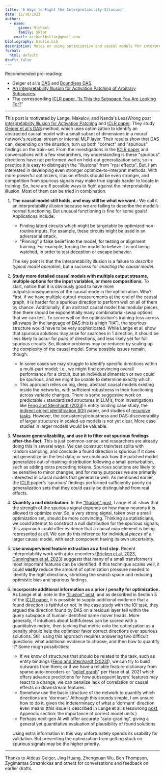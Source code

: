 ```yaml
---
title: '6 Ways to Fight the Interpretability Illusion'
date: 11/30/2023
author:
  - name: 
      given: Michael
      family: Sklar
    email: michaelbsklar@gmail.com
bibliography: biblio.bib
description: Notes on using optimization and causal models for interpretability.
format:
  html: default
draft: false
---
```


<!-----

Conversion time: 0.504 seconds.

Using this Markdown file:

1. Paste this output into your source file.
2. See the notes and action items below regarding this conversion run.
3. Check the rendered output (headings, lists, code blocks, tables) for proper
   formatting and use a linkchecker before you publish this page.

Conversion notes:

* Docs to Markdown version 1.0β35
* Tue Nov 28 2023 15:52:28 GMT-0800 (PST)
* Source doc: 6 ways to fight the Interpretability illusion
----->


Recommended pre-reading: 

- Geiger et al.'s [DAS](https://arxiv.org/abs/2303.02536) and [Boundless DAS](https://arxiv.org/pdf/2305.08809.pdf). 
- [An Interpretability Illusion for Activation Patching of Arbitrary Subspaces](https://www.lesswrong.com/posts/RFtkRXHebkwxygDe2/an-interpretability-illusion-for-activation-patching-of). 
- The corresponding [ICLR paper, “Is This the Subspace You Are Looking For?](https://openreview.net/forum?id=Ebt7JgMHv1)”

------

This post is motivated by Lange, Makelov, and Nanda's LessWrong post [Interpretability Illusion for Activation Patching](https://www.lesswrong.com/posts/RFtkRXHebkwxygDe2/an-interpretability-illusion-for-activation-patching-of) and [ICLR paper](https://openreview.net/forum?id=Ebt7JgMHv1). They study [Geiger et al's DAS](https://arxiv.org/abs/2303.02536) method, which uses optimization to identify an abstracted causal model with a small subset of dimensions in a neural network's residual stream or internal MLP layer. Their results show that DAS can, depending on the situation, turn up both "correct" and "spurious" findings on the train-set. From the investigations in the [ICLR paper](https://openreview.net/forum?id=Ebt7JgMHv1) and conversations with a few researchers, my understanding is these "spurious" directions have not performed well on held-out generalization sets, so in practice it is easy to distinguish the "illusions" from "real effects". But, I am interested in developing even stronger optimize-to-interpret methods. With more powerful optimizers, illusion effects should be even stronger, and competition from spurious signals may make true signals harder to locate in training. So, here are 6 possible ways to fight against the interpretability illusion. Most of them can be tried in combination.

1. **The causal model still holds, and may still be what we want.**: We call it an interpretability _illusion_ because we are failing to describe the model’s normal functioning. But unusual functioning is fine for some goals! Applications include: 
    - Finding latent circuits which might be targetable by optimized non-routine inputs. For example, these circuits might be used in an adversarial attack.
    - "Pinning" a false belief into the model, for testing or alignment training. For example, forcing the model to believe it is not being watched, in order to test deception or escape behavior.

	The key point is that the interpretability illusion is a failure to _describe typical model operation_, but a success for _enacting the causal model_.
2. **Study more detailed causal models with multiple output streams, multiple options for the input variables, or more compositions.** To start, notice that it is obviously good to have more outputs/consequences of the causal mode in the optimization. Why? First, if we have multiple output-measurements at the end of the causal graph, it is harder for a spurious direction to perform well on all of them by chance. Additionally, if an abstract causal model has modular pieces, then there should be exponentially many combinatorial-swap options that we can test. To score well on the optimization's training-loss across all swaps (in the language of [DAS](https://arxiv.org/abs/2303.02536) this is a high "IIA"), the spurious structure would have to be very sophisticated. While Lange et al. show that spurious solutions may arise for searches in 1 direction, it should be less likely to occur for _pairs_ of directions, and less likely yet for full spurious circuits. So, illusion problems may be reduced by scaling up the complexity of the causal model. Some possible issues remain, though:
    - In some cases we may struggle to identify specific directions within a multi-part model; i.e., we might find convincing overall performance for a circuit, but an individual dimension or two could be spurious, and we might be unable to determine exactly which.
    - This approach relies on big, deep, abstract causal models existing inside the networks, with sufficient robustness in their functioning across variable changes. There is some suggestive work on predictable / standardized structures in LLM’s, from investigations like [Feng and Steinhardt (2023](https://arxiv.org/pdf/2310.17191.pdf))’s entity binding case study, the [indirect object identification (IOI)](https://github.com/redwoodresearch/Easy-Transformer/blob/main/README.md) paper, and studies of [recursive tasks](https://arxiv.org/pdf/2305.14699.pdf). However, the consistency/robustness and DAS-discoverability of larger structures in scaled-up models is not yet clear. More case studies in larger models would be valuable.
3. **Measure generalizability, and use it to filter out spurious findings after-the-fact.** This is just common-sense, and researchers are already doing this in several ways. We can construct train/test splits with random sampling, and conclude a found direction is spurious if it does not generalize on the test data; or we could ask how the patched model generalizes out-of-training-distribution following a small perturbation, such as adding extra preceding tokens. Spurious solutions are likely to be sensitive to minor changes, and for many purposes we are primarily interested in causal models that generalize well. As mentioned earlier, the [ICLR ](https://openreviewnet/forum?id=Ebt7JgMHv1) paper’s `spurious’ findings performed sufficiently poorly on generalization sets that they could easily be distinguished from real effects.
4. **Quantify a null distribution.** In the [“Illusion” post](https://www.lesswrong.com/posts/RFtkRXHebkwxygDe2/an-interpretability-illusion-for-activation-patching-of), Lange et al. show that the strength of the spurious signal depends on how many neurons it is allowed to optimize over. So, a very strong signal, taken over a small optimization set, should be more convincing. Thinking as statisticians, we could attempt to construct a null distribution for the spurious signals; this approach could offer evidence that a causal map element is being represented at all. We can do this inference for individual _pieces_ of a larger causal model, with each component having its own uncertainty.
5. **Use unsupervised feature extraction as a first step.** Recent interpretability work with auto-encoders ([Bricken et al. 2023](https://transformer-circuits.pub/2023/monosemantic-features), [Cunningham et al. 2023](https://arxiv.org/abs/2309.08600)) suggests that many of a small transformer’s most important features can be identified. If this technique scales well, it could **_vastly_** reduce the amount of optimization pressure needed to identify the right directions, shrinking the search space and reducing optimistic bias and spurious findings.
6. **Incorporate additional information as a prior / penalty for optimization.** As Lange et al. note in the  [“Illusion” post](https://www.lesswrong.com/posts/RFtkRXHebkwxygDe2/an-interpretability-illusion-for-activation-patching-of), and as described in Section 5 of the [ICLR paper](https://openreview.net/forum?id=Ebt7JgMHv1), it is possible to supply additional evidence that a found direction is faithful or not. In the case study with the IOI task, they argued the direction found by DAS on a residual layer fell within the query subspace of human-identified name mover heads. More generally, if intuitions about faithfulness can be scored with a quantitative metric, then tacking that metric onto the optimization as a penalty should help the optimizer favor correct directions over spurious solutions. Still, using this approach requires answering two difficult questions: what additional evidence to choose, and then how to quantify it? Some rough possibilities:
    - If we know of structures that should be related to the task, such as entity bindings ([Feng and Steinhardt (2023)](https://arxiv.org/pdf/2310.17191.pdf)), we can try to build outwards from them; or if we have a reliable feature dictionary from sparse auto-encoders or "[belief graph](https://arxiv.org/pdf/2111.13654.pdf)" per Hase et al. 2021 which offers advance predictions for how subsequent layers' features may react to a change, we can penalize lack of correlation or causal effects on downstream features.
    - Somehow use the basic structure of the network to quantify which directions are 'dormant.' Although this sounds simple, I am unsure how to do it, given the indeterminacy of what a 'dormant' direction even means (this issue is described in Lange et al.'s lesswrong [post](https://www.lesswrong.com/posts/RFtkRXHebkwxygDe2/an-interpretability-illusion-for-activation-patching-of), Appendix section: the importance of correct model units.)
    - Perhaps next-gen AI will offer accurate "auto-grading", giving a general yet quantitative evaluation of plausibility of found solutions

    Using extra information in this way unfortunately spends its usability for validation. But preventing the optimization from getting stuck on spurious signals may be the higher priority.


------

Thanks to Atticus Geiger, Jing Huang, Zhengxuan Wu, Ben Thompson, Zygimantas Straznickas and others for conversations and feedback on earlier drafts.
